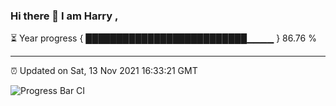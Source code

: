 ### Hi there 👋 I am Harry , 

⏳ Year progress { ██████████████████████████▁▁▁▁ } 86.76 %

---

⏰ Updated on Sat, 13 Nov 2021 16:33:21 GMT

![Progress Bar CI](https://github.com/duykhang68/duykhang68/workflows/Progress%20Bar%20CI/badge.svg)

